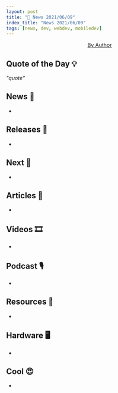 ```yaml
---
layout: post
title: "📜 News 2021/06/09"
index_title: "News 2021/06/09"
tags: [news, dev, webdev, mobiledev]
---
```


<a href="https://daily-tech-news.github.io/2021/06/09/news.html">
  <img src=""
     alt=""
     class="image">
</a>

<div style="text-align:center">
   <a href="">By Author</a>
</div>

## Quote of the Day 💡

_"quote"_

[]()

## News 📰

- []()

## Releases 🥳

- []()

## Next 👀

- []()

## Articles 📜

- []()

## Videos 🎞

- []()

## Podcast 🎙

- []()

## Resources 🎪

- []()

## Hardware 🖥

- []()

## Cool 😍

- []()

